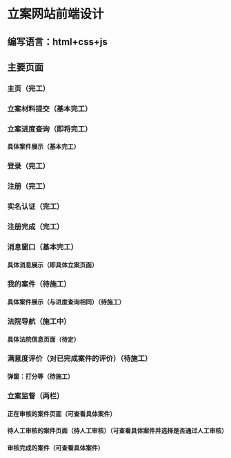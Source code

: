 # 立案网站前端设计
## 编写语言：html+css+js
## 主要页面
### 主页（完工）
### 立案材料提交（基本完工）
### 立案进度查询（即将完工）
#### 具体案件展示（基本完工）
### 登录（完工）
### 注册（完工）
### 实名认证（完工）
### 注册完成（完工）
### 消息窗口（基本完工）
#### 具体消息展示（即具体立案页面）
### 我的案件（待施工）
#### 具体案件展示（与进度查询相同）（待施工）
### 法院导航（施工中）
#### 具体法院信息页面（待定）
### 满意度评价（对已完成案件的评价）（待施工）
#### 弹窗：打分等（待施工）
### 立案监督（两栏）
#### 正在审核的案件页面（可查看具体案件）
#### 待人工审核的案件页面（待人工审核）（可查看具体案件并选择是否通过人工审核）
#### 审核完成的案件（可查看具体案件）
